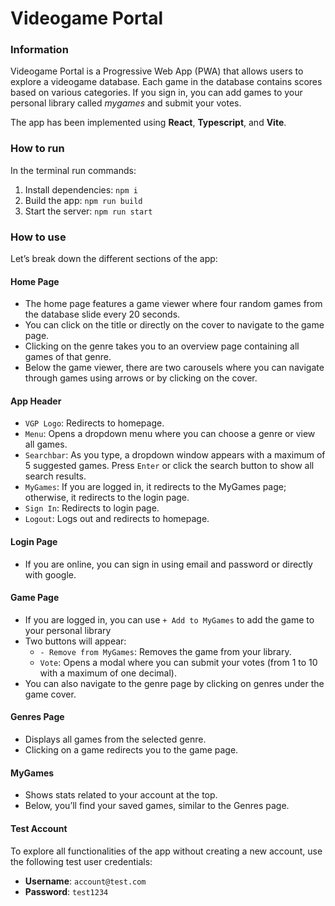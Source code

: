 # Videogame Portal

### Information
Videogame Portal is a Progressive Web App (PWA) that allows users to explore a videogame database. Each game in the database contains scores based on various categories. If you sign in, you can add games to your personal library called *mygames* and submit your votes.

The app has been implemented using **React**, **Typescript**, and **Vite**.

### How to run
In the terminal run commands:
1. Install dependencies: `npm i`
2. Build the app: `npm run build`
3. Start the server: `npm run start`

### How to use
Let’s break down the different sections of the app:

#### Home Page
- The home page features a game viewer where four random games from the database slide every 20 seconds.
- You can click on the title or directly on the cover to navigate to the game page.
- Clicking on the genre takes you to an overview page containing all games of that genre.
- Below the game viewer, there are two carousels where you can navigate through games using arrows or by clicking on the cover.

#### App Header
- `VGP Logo`: Redirects to homepage.
- `Menu`: Opens a dropdown menu where you can choose a genre or view all games.
- `Searchbar`:  As you type, a dropdown window appears with a maximum of 5 suggested games. Press `Enter` or click the search button to show all search results.
- `MyGames`: If you are logged in, it redirects to the MyGames page; otherwise, it redirects to the login page.
- `Sign In`: Redirects to login page.
- `Logout`: Logs out and redirects to homepage.

#### Login Page
- If you are online, you can sign in using email and password or directly with google.

#### Game Page
- If you are logged in, you can use `+ Add to MyGames` to add the game to your personal library
- Two buttons will appear:
  - `- Remove from MyGames`: Removes the game from your library.
  - `Vote`: Opens a modal where you can submit your votes (from 1 to 10 with a maximum of one decimal).
- You can also navigate to the genre page by clicking on genres under the game cover.

#### Genres Page
- Displays all games from the selected genre.
- Clicking on a game redirects you to the game page.

#### MyGames
- Shows stats related to your account at the top.
- Below, you’ll find your saved games, similar to the Genres page.

#### Test Account
To explore all functionalities of the app without creating a new account, use the following test user credentials:
- **Username**: `account@test.com`
- **Password**: `test1234`